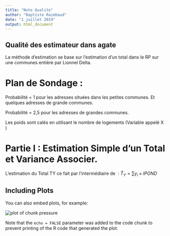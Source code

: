 ```yaml
---
title: "Note Qualite"
author: "Baptiste Raimbaud"
date: "1 juillet 2019"
output: html_document
---
```




## Qualité des estimateur dans agate

La méthode d’estimation se base sur l’estimation d’un total dans le RP sur une communes entière par Lionnel Delta.

# Plan de Sondage :
Probabilité = 1 pour les adresses situées dans les petites communes. Et quelques adresses de grande communes.

Probabilité = 2,5 pour les adresses de grandes communes.

Les poids sont calés en utilisant le nombre de logements (Variable appelé X )
	
# Partie I : Estimation Simple d’un Total et Variance Associer.
L’estimation du Total TY ce fait par l’intermédiaire de  :
${\hat{T}}_Y = \sum  y_i  \times  IPOND$

## Including Plots

You can also embed plots, for example:

![plot of chunk pressure](figure/pressure-1.png)

Note that the `echo = FALSE` parameter was added to the code chunk to prevent printing of the R code that generated the plot.
